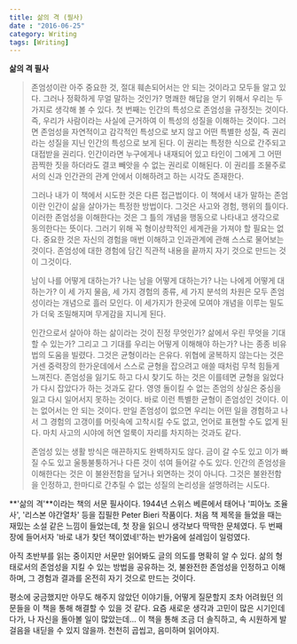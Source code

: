 ```yaml
---
title: 삶의 격 (필사)    
date : "2016-06-25"
category: Writing
tags: [Writing]
---
```


**삶의 격 필사**


> 존엄성이란 아주 중요한 것, 절대 훼손되어서는 안 되는 것이라고 모두들 알고 있다. 그러나 정확하게 무얼 말하는 것인가? 명쾌한 해답을 얻기 위해서 우리는 두 가지로 생각해 볼 수 있다. 첫 번째는 인간의 특성으로 존엄성을 규정짓는 것이다. 즉, 우리가 사람이라는 사실에 근거하여 이 특성의 성질을 이해하는 것이다. 그러면 존엄성을 자연적이고 감각적인 특성으로 보지 않고 어떤 특별한 성질, 즉 권리라는 성질을 지닌 인간의 특성으로 보게 된다. 이 권리는 특정한 식으로 간주되고 대접받을 권리다. 인간이라면 누구에게나 내재되어 있고 타인이 그에게 그 어떤 끔찍한 짓을 하더라도 결코 빼앗을 수 없는 권리로 이해된다. 이 권리를 조물주로서의 신과 인간관의 관계 안에서 이해하려고 하는 시각도 존재한다.  
> 
> 그러나 내가 이 책에서 시도한 것은 다른 접근법이다. 이 책에서 내가 말하는 존엄이란 인간이 삶을 살아가는 특정한 방법이다. 그것은 사고와 경험, 행위의 틀이다. 이러한 존엄성을 이해한다는 것은 그 틀의 개념을 행동으로 나타내고 생각으로 동의한다는 뜻이다. 그러기 위해 꼭 형이상학적인 세계관을 가져야 할 필요는 없다. 중요한 것은 자신의 경험을 매번 이해하고 인과관계에 관해 스스로 물어보는 것이다. 존엄성에 대한 경험에 담긴 직관적 내용을 끝까지 자기 것으로 만드는 것이 그것이다.
> 
> 
> 남이 나를 어떻게 대하는가? 나는 남을 어떻게 대하는가? 나는 나에게 어떻게 대하는가? 이 세 가지 물음, 세 가지 경험의 종류, 세 가지 분석의 차원은 모두 존엄성이라는 개념으로 흘러 모인다. 이 세가지가 한곳에 모여야 개념을 이루는 밀도가 더욱 조밀해지며 무게감을 지니게 된다. 
> 
> 
> 인간으로서 살아야 하는 삶이라는 것이 진정 무엇인가? 삶에서 우린 무엇을 기대할 수 있는가? 그리고 그 기대를 우리는 어떻게 이해해야 하는가? 나는 종종 비유법의 도움을 빌렸다. 그것은 균형이라는 은유다. 위협에 굴복하지 않는다는 것은 거센 중력장의 한가운데에서 스스로 균형을 잡으려고 애쓸 때처럼 무척 힘들게 느껴진다. 존엄성을 잃기도 하고 다시 찾기도 하는 것은 이를테면 균형을 잃었다가 다시 잡았다가 하는 것과도 같다. 영영 돌이킬 수 없는 존엄의 상실은 중심을 잃고 다시 일어서지 못하는 것이다. 바로 이런 특별한 균형이 존엄성인 것이다. 이는 없어서는 안 되는 것이다. 만일 존엄성이 없으면 우리는 어떤 일을 경험하고 나서 그 경험의 고갱이를 머릿속에 고착시킬 수도 없고, 언어로 표현할 수도 없게 된다. 마치 사고의 시야에 허연 얼룩이 자리를 차지하는 것과도 같다. 
> 
> 존엄성 있는 생활 방식은 매끈하지도 완벽하지도 않다. 금이 갈 수도 있고 이가 빠질 수도 있고 울퉁불퉁하거나 다른 것이 섞여 들어갈 수도 있다. 인간의 존엄성을 이해한다는 것은 이 불완전함을 덮거나 외면하는 것이 아니다. 그것은 불완전함을 인정하고, 한마디로 간추릴 수 없는 성질의 논리성을 설명하려는 시도다.

**'삶의 격'**이라는 책의 서문 필사이다. 1944년 스위스 베른에서 태어나 '피아노 조율사', '리스본 야간열차' 등을 집필한 Peter Bieri 작품이다. 처음 책 제목을 들었을 때는 재밌는 소설 같은 느낌이 들었는데, 첫 장을 읽으니 생각보다 딱딱한 문체였다. 두 번째 장에 들어서자 '바로 내가 찾던 책이였네!'하는 반가움에 설레임이 일렁였다. 

아직 초반부를 읽는 중이지만 서문만 읽어봐도 글의 의도를 명확히 알 수 있다. 삶의 형태로서의 존엄성을 지킬 수 있는 방법을 공유하는 것, 불완전한 존엄성을 인정하고 이해하며, 그 경험과 결과를 온전히 자기 것으로 만드는 것이다. 

평소에 궁금했지만 아무도 해주지 않았던 이야기들, 어떻게 질문할지 조차 어려웠던 의문들을 이 책을 통해 해결할 수 있을 것 같다. 요즘 새로운 생각과 고민이 많은 시기인데다가, 나 자신을 돌아볼 일이 많았는데... 이 책을 통해 조금 더 솔직하고, 속 시원하게 발걸음을 내딛을 수 있지 않을까. 천천히 곱씹고, 음미하며 읽어야지.